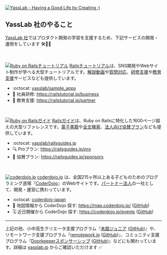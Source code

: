 [![YassLab - Having a Good Life by Creating ;)](https://i.gyazo.com/fadf98b71e1e9c7d1646eaa7c4216dd7.png)](https://yasslab.jp/ja/)

## YassLab 社のやること

[YassLab 社](https://yasslab.jp/ja/)ではプロダクト開発の学習を支援するため、下記サービスの開発・運用をしています 🛠💨✨

<br>

[![Ruby on Railsチュートリアル](https://yasslab.jp/img/header-railstutorial.png)](https://railstutorial.jp/)
[Railsチュートリアル](http://railstutorial.jp/)は、SNS開発やWebサイト制作が学べる大型チュートリアルです。[解説動画](https://railstutorial.jp/screencast)や[質問対応](https://railstutorial.jp/#learn-by)、[研修支援](https://railstutorial.jp/business)や[教育支援](https://railstutorial.jp/partner)サービスなども提供しています。

- :octocat: [yasslab/sample_apps](https://github.com/yasslab/sample_apps)
- :office: 社員研修: https://railstutorial.jp/business
- :school: 教育支援: https://railstutorial.jp/partner

<br>

[![Ruby on Railsガイド](https://yasslab.jp/img/header-railsguides.png)](https://railsguides.jp/)
[Railsガイド](https://railsguides.jp/)は、Ruby on Railsに特化した1600ページ超えの大型リファレンスです。[電子書籍](https://railsguides.jp/ebook)や[全文検索](https://railsguides.jp/pro)、[法人向け協賛プラン](https://railsguides.jp/sponsors)なども提供しています。
- :octocat: [yasslab/railsguides.jp](https://github.com/yasslab/railsguides.jp)
- :mag: Proプラン: https://railsguides.jp/pro
- :handshake: 協賛プラン: https://railsguides.jp/sponsors

<br>

[![coderdojo.jp](https://yasslab.jp/img/header-coderdojo-japan.png)](https://coderdojo.jp/)
[coderdojo.jp](https://coderdojo.jp/) は、全国215ヶ所以上ある子どものためのプログラミング道場『[CoderDojo](https://coderdojo.jp/)』のWebサイトです。[パートナー法人](https://coderdojo.jp/#partners)の一社として、開発・運営に携わっています。
- :octocat: [coderdojo-japan](https://github.com/coderdojo-japan)
- :japan: 地図情報から CoderDojo 探す: https://map.coderdojo.jp/ ([GitHub](https://github.com/coderdojo-japan/map.coderdojo.jp))
- :spiral_calendar: 近日開催から CoderDojo 探す: https://coderdojo.jp/events ([GitHub](https://github.com/coderdojo-japan/coderdojo.jp))

-----

上記の他、小中高生クリエータ支援プログラム『[未踏ジュニア](https://jr.mitou.org/) ([GitHub](https://github.com/mitou/jr.mitou.org))』や、リモートワーク支援プログラム『[remotework.jp](https://remotework.jp/) ([GitHub](https://github.com/remote-jp/remote-in-japan/blob/main/README.en.md))』、コミュニティ支援プログラム『[Doorkeeperスポンサーシップ](https://yasslab.jp/ja/doorkeeper/) ([GitHub](https://github.com/yasslab/yasslab.jp))』などにも関わっています。詳細は [yasslab.jp](https://yasslab.jp/ja) からご確認いただけます :white_check_mark: 
